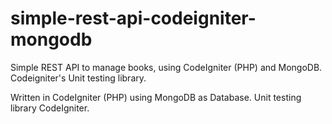 simple-rest-api-codeigniter-mongodb
===================================

Simple REST API to manage books, using CodeIgniter (PHP) and MongoDB. Codeigniter's Unit testing library.

Written in CodeIgniter (PHP) using MongoDB as Database.
Unit testing library CodeIgniter.